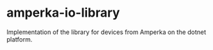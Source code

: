 # amperka-io-library
Implementation of the library for devices from Amperka on the dotnet platform.
